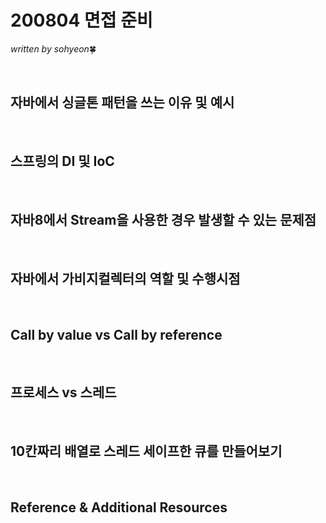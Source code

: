 # 200804 면접 준비
*written by sohyeon*🍀

<br>

## 자바에서 싱글톤 패턴을 쓰는 이유 및 예시

<br>

## 스프링의 DI 및 IoC

<br>

## 자바8에서 Stream을 사용한 경우 발생할 수 있는 문제점

<br>

## 자바에서 가비지컬렉터의 역할 및 수행시점

<br>

## Call by value  vs Call by reference

<br>

## 프로세스 vs 스레드

<br>

## 10칸짜리 배열로 스레드 세이프한 큐를 만들어보기

<br>

## Reference & Additional Resources
